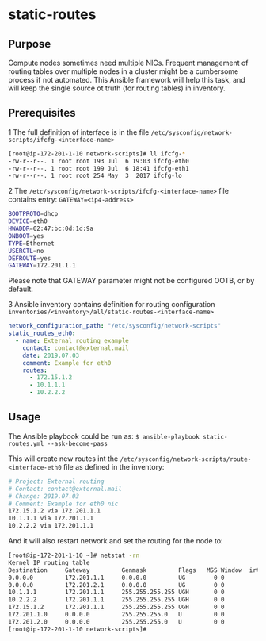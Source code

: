 # static-routes

## Purpose

Compute nodes sometimes need multiple NICs. Frequent management of routing tables over multiple nodes in a cluster might be a cumbersome process if not automated.
This Ansible framework will help this task, and will keep the single source ot truth (for routing tables) in inventory.

## Prerequisites

1  The full definition of interface is in the file `/etc/sysconfig/network-scripts/ifcfg-<interface-name>`

``` bash
[root@ip-172-201-1-10 network-scripts]# ll ifcfg-*
-rw-r--r--. 1 root root 193 Jul  6 19:03 ifcfg-eth0
-rw-r--r--. 1 root root 199 Jul  6 18:41 ifcfg-eth1
-rw-r--r--. 1 root root 254 May  3  2017 ifcfg-lo
```

2  The `/etc/sysconfig/network-scripts/ifcfg-<interface-name>` file contains entry: `GATEWAY=<ip4-address>`

``` bash
BOOTPROTO=dhcp
DEVICE=eth0
HWADDR=02:47:bc:0d:1d:9a
ONBOOT=yes
TYPE=Ethernet
USERCTL=no
DEFROUTE=yes
GATEWAY=172.201.1.1
```

Please note that GATEWAY parameter might not be configured OOTB, or by default.

3  Ansible inventory contains definition for routing configuration `inventories/<inventory>/all/static-routes-<interface-name>`

``` yaml
network_configuration_path: "/etc/sysconfig/network-scripts"
static_routes_eth0:
  - name: External routing example
    contact: contact@external.mail
    date: 2019.07.03
    comment: Example for eth0
    routes:
      - 172.15.1.2
      - 10.1.1.1
      - 10.2.2.2
```

## Usage

The Ansible playbook could be run as: `$ ansible-playbook static-routes.yml --ask-become-pass`

This will create new routes int the `/etc/sysconfig/network-scripts/route-<interface-eth0` file as defined in the inventory:

``` bash
# Project: External routing
# Contact: contact@external.mail
# Change: 2019.07.03
# Comment: Example for eth0 nic
172.15.1.2 via 172.201.1.1
10.1.1.1 via 172.201.1.1
10.2.2.2 via 172.201.1.1
```

And it will also restart network and set the routing for the node to:

``` bash
[root@ip-172-201-1-10 ~]# netstat -rn
Kernel IP routing table
Destination     Gateway         Genmask         Flags   MSS Window  irtt Iface
0.0.0.0         172.201.1.1     0.0.0.0         UG        0 0          0 eth0
0.0.0.0         172.201.2.1     0.0.0.0         UG        0 0          0 eth1
10.1.1.1        172.201.1.1     255.255.255.255 UGH       0 0          0 eth0
10.2.2.2        172.201.1.1     255.255.255.255 UGH       0 0          0 eth0
172.15.1.2      172.201.1.1     255.255.255.255 UGH       0 0          0 eth0
172.201.1.0     0.0.0.0         255.255.255.0   U         0 0          0 eth0
172.201.2.0     0.0.0.0         255.255.255.0   U         0 0          0 eth1
[root@ip-172-201-1-10 network-scripts]#
```
